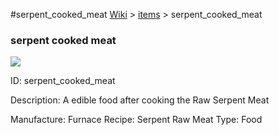 #serpent_cooked_meat
<a href="/wiki.html">Wiki</a> > <a href="/posts/wiki/items/index.html">items</a> > <a>serpent_cooked_meat</a>
<div class="iteminfo">
<h3>serpent cooked meat</h3>
<img class="pixelimage" src="https://dragon-force-studio.com/images/EF_wiki/serpent_cooked_meat.png">

<a class="iteminfoitem">ID: serpent_cooked_meat</a></div>
Description:   A edible food after cooking the Raw Serpent Meat

Manufacture:  Furnace
Recipe:  Serpent Raw Meat
Type:  Food